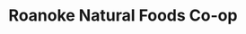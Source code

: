 ---
title: "Roanoke Natural Foods Co-op"
url: /roanoke/roanoke-natural-foods-co-op/
shop: Supermarkt
---